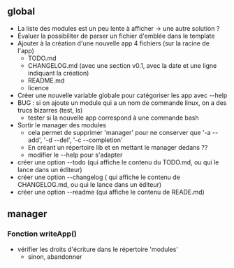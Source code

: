 
## global

* La liste des modules est un peu lente à afficher -> une autre solution ?
* Évaluer la possibiliter de parser un fichier d'emblée dans le template
* Ajouter à la création d'une nouvelle app 4 fichiers (sur la racine de l'app)
    - TODO.md
    - CHANGELOG.md (avec une section v0.1, avec la date et une ligne indiquant la création)
    - README.md
    - licence
* Créer une nouvelle variable globale pour catégoriser les app avec --help
* BUG : si on ajoute un module qui a un nom de commande linux, on a des trucs bizarres (test, ls)
    * tester si la nouvelle app correspond à une commande bash
* Sortir le manager des modules
    * cela permet de supprimer 'manager' pour ne conserver que '-a --add', '-d --del', '-c --completion'
    * En créant un répertoire lib et en mettant le manager dedans ??
    * modifier le --help pour s'adapter 
* créer une option --todo (qui affiche le contenu du TODO.md, ou qui le lance dans un éditeur) 
* créer une option --changelog ( qui affiche le contenu de CHANGELOG.md, ou qui le lance dans un éditeur)
* créer une option --readme  (qui affiche le contenu de READE.md)


## manager

### Fonction writeApp()
- vérifier les droits d'écriture dans le répertoire 'modules'  
    - sinon, abandonner  

